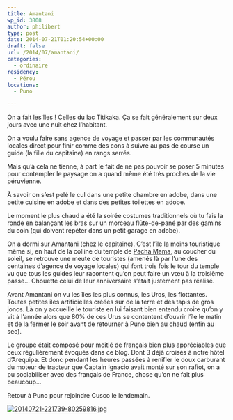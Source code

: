 ```yaml
---
title: Amantani
wp_id: 3808
author: philibert
type: post
date: 2014-07-21T01:20:54+00:00
draft: false
url: /2014/07/amantani/
categories:
  - ordinaire
residency:
  - Pérou
locations:
  - Puno

---
```

On a fait les îles ! Celles du lac Titikaka. Ça se fait généralement sur deux jours avec une nuit chez l&rsquo;habitant. 

On a voulu faire sans agence de voyage et passer par les communautés locales direct pour finir comme des cons à suivre au pas de course un guide (la fille du capitaine) en rangs serrés.

Mais qu&rsquo;à cela ne tienne, à part le fait de ne pas pouvoir se poser 5 minutes pour contempler le paysage on a quand même été très proches de la vie péruvienne. 

À savoir on s&rsquo;est pelé le cul dans une petite chambre en adobe, dans une petite cuisine en adobe et dans des petites toilettes en adobe.
  
Le moment le plus chaud a été la soirée costumes traditionnels où tu fais la ronde en balançant les bras sur un morceau flûte-de-pané par des gamins du coin (qui doivent répéter dans un petit garage en adobe).

On a dormi sur Amantani (chez le capitaine). C&rsquo;est l&rsquo;île la moins touristique même si, en haut de la colline du temple de [Pacha Mama][1], au coucher du soleil, se retrouve une meute de touristes (amenés là par l&rsquo;une des centaines d&rsquo;agence de voyage locales) qui font trois fois le tour du temple vu que tous les guides leur racontent qu&rsquo;on peut faire un vœu à la troisième passe&#8230; Chouette celui de leur anniversaire s&rsquo;était justement pas réalisé.

Avant Amantani on vu les îles les plus connus, les Uros, les flottantes. Toutes petites îles artificielles créées sur de la terre et des tapis de gros joncs. Là on y accueille le touriste en lui faisant bien entendu croire qu&rsquo;on y vit à l&rsquo;année alors que 80% de ces Urus se contentent d&rsquo;ouvrir l&rsquo;île le matin et de la fermer le soir avant de retourner à Puno bien au chaud (enfin au sec).

Le groupe était composé pour moitié de français bien plus appréciables que ceux régulièrement évoqués dans ce blog. Dont 3 déjà croisés à notre hôtel d&rsquo;Arequipa. Et donc pendant les heures passées à renifler le doux carburant du moteur de tracteur que Captain Ignacio avait monté sur son rafiot, on a pu sociabiliser avec des français de France, chose qu&rsquo;on ne fait plus beaucoup&#8230;

Retour à Puno pour rejoindre Cusco le lendemain.

[<img src="/uploads/2014/07/20140721-221739-80259816.jpg" alt="20140721-221739-80259816.jpg" class="alignnone size-full" />][2]

 [1]: http://fr.m.wikipedia.org/wiki/Pachamama
 [2]: /uploads/2014/07/20140721-221739-80259816.jpg